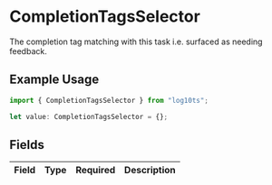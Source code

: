 # CompletionTagsSelector

The completion tag matching with this task i.e. surfaced as needing feedback.

## Example Usage

```typescript
import { CompletionTagsSelector } from "log10ts";

let value: CompletionTagsSelector = {};
```

## Fields

| Field       | Type        | Required    | Description |
| ----------- | ----------- | ----------- | ----------- |